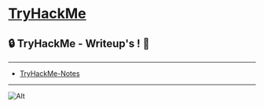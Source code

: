 # [TryHackMe](https://tryhackme.com/)

## 🔒 TryHackMe - Writeup's ! 📝

---

- [TryHackMe-Notes](https://github.com/nargaw/TryHackMe-Notes)

---

![Alt](https://repobeats.axiom.co/api/embed/fa913abe688e84ef0c5d641cb9688c4b9a45953c.svg "Repobeats analytics image")
